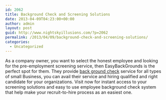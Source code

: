 ```yaml
---
id: 2062
title: Background Check and Screening Solutions
date: 2013-04-09T04:23:00+00:00
author: admin
layout: post
guid: http://www.nightskyillusions.com/?p=2062
permalink: /2013/04/09/background-check-and-screening-solutions/
categories:
  - Uncategorized
---
```

As a company owner, you want to select the honest employee and looking for the pre-employment screening service, then EasyBackGrounds is the perfect spot for them. They provide [back ground check](http://www.easybackgrounds.com/) service for all types of small Business, you can avail their service and hiring qualified and right candidate for your organizations. Visit now for instant access to your screening solutions and easy to use employee background check system that help make your recruit-to-hire process as an easiest one.